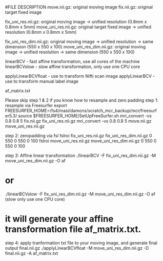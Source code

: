 #FILE DESCRIPTION
move.nii.gz: original moving image
fix.nii.gz: original target fixed image

fix_uni_res.nii.gz: original moving image -> unified resolution (0.8mm x 0.8mm x 5mm)
move_uni_res.nii.gz: original target fixed image ->  unified resolution (0.8mm x 0.8mm x 5mm)

fix_uni_res_dim.nii.gz: original moving image -> unified resolution -> same dimension (550 x 550 x 100)
move_uni_res_dim.nii.gz: original moving image -> unified resolution -> same dimension (550 x 550 x 100)

linearBCV - fast affine transformation, use all cores of the machine
linearBCVslow - slow affine transformation, only use one CPU core

applyLinearBCVfloat - use to transform Nifti scan image
applyLinearBCV - use to transform manual label image

af_matrix.txt 

Please skip step 1 & 2 if you know how to resample and zero padding
step 1: resample via Freesurfer
export FREESURFER_HOME=/fs4/masi/damons/scratch_mcr_backup/mcr/freesurfer5.3/
source $FREESURFER_HOME/SetUpFreeSurfer.sh
mri_convert -vs 0.8 0.8 5 fix.nii.gz fix_uni_res.nii.gz
mri_convert -vs 0.8 0.8 5 move.nii.gz move_uni_res.nii.gz 

step 2: zeropadding via fsl 
fslroi fix_uni_res.nii.gz fix_uni_res_dim.nii.gz 0 550 0 550 0 100
fslroi move_uni_res.nii.gz move_uni_res_dim.nii.gz 0 550 0 550 0 100

step 3: Affine linear transformation
./linearBCV -F fix_uni_res_dim.nii.gz -M move_uni_res_dim.nii.gz -O af 
# or 
./linearBCVslow -F fix_uni_res_dim.nii.gz -M move_uni_res_dim.nii.gz -O af (slow only use one CPU core)

# it will generate your affine transformation file af_matrix.txt. 

step 4: apply tranformation txt file to your moving image, and generate final output final.nii.gz
./applyLinearBCVfloat -M move_uni_res_dim.nii.gz -D final.nii.gz -A af_matrix.txt


